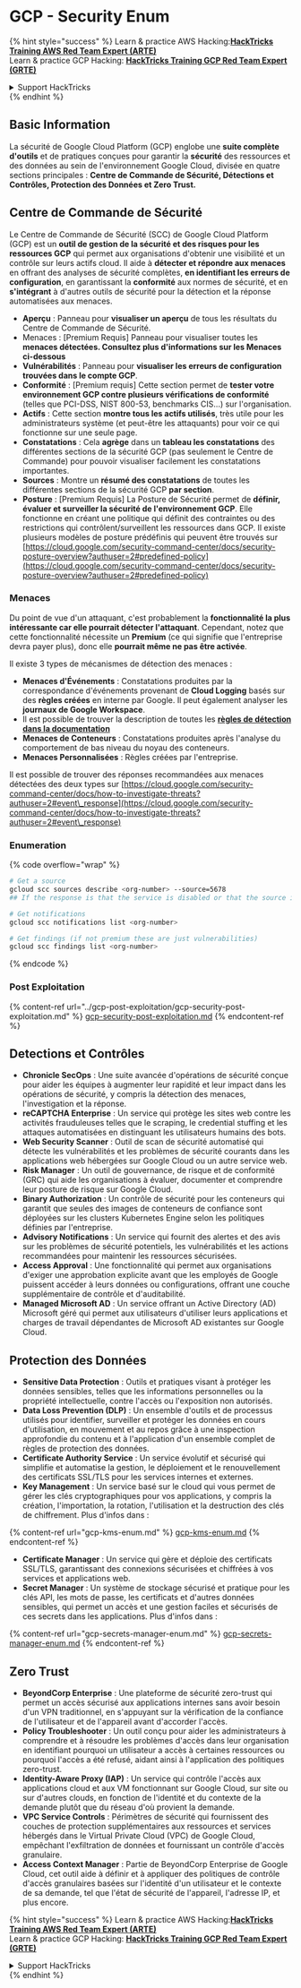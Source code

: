 # GCP - Security Enum

{% hint style="success" %}
Learn & practice AWS Hacking:<img src="../../../.gitbook/assets/image (1).png" alt="" data-size="line">[**HackTricks Training AWS Red Team Expert (ARTE)**](https://training.hacktricks.xyz/courses/arte)<img src="../../../.gitbook/assets/image (1).png" alt="" data-size="line">\
Learn & practice GCP Hacking: <img src="../../../.gitbook/assets/image (2).png" alt="" data-size="line">[**HackTricks Training GCP Red Team Expert (GRTE)**<img src="../../../.gitbook/assets/image (2).png" alt="" data-size="line">](https://training.hacktricks.xyz/courses/grte)

<details>

<summary>Support HackTricks</summary>

* Check the [**subscription plans**](https://github.com/sponsors/carlospolop)!
* **Join the** 💬 [**Discord group**](https://discord.gg/hRep4RUj7f) or the [**telegram group**](https://t.me/peass) or **follow** us on **Twitter** 🐦 [**@hacktricks\_live**](https://twitter.com/hacktricks\_live)**.**
* **Share hacking tricks by submitting PRs to the** [**HackTricks**](https://github.com/carlospolop/hacktricks) and [**HackTricks Cloud**](https://github.com/carlospolop/hacktricks-cloud) github repos.

</details>
{% endhint %}

## Basic Information

La sécurité de Google Cloud Platform (GCP) englobe une **suite complète d'outils** et de pratiques conçues pour garantir la **sécurité** des ressources et des données au sein de l'environnement Google Cloud, divisée en quatre sections principales : **Centre de Commande de Sécurité, Détections et Contrôles, Protection des Données et Zero Trust.**

## **Centre de Commande de Sécurité**

Le Centre de Commande de Sécurité (SCC) de Google Cloud Platform (GCP) est un **outil de gestion de la sécurité et des risques pour les ressources GCP** qui permet aux organisations d'obtenir une visibilité et un contrôle sur leurs actifs cloud. Il aide à **détecter et répondre aux menaces** en offrant des analyses de sécurité complètes, **en identifiant les erreurs de configuration**, en garantissant la **conformité** aux normes de sécurité, et en **s'intégrant** à d'autres outils de sécurité pour la détection et la réponse automatisées aux menaces.

* **Aperçu** : Panneau pour **visualiser un aperçu** de tous les résultats du Centre de Commande de Sécurité.
* Menaces : \[Premium Requis] Panneau pour visualiser toutes les **menaces détectées. Consultez plus d'informations sur les Menaces ci-dessous**
* **Vulnérabilités** : Panneau pour **visualiser les erreurs de configuration trouvées dans le compte GCP**.
* **Conformité** : \[Premium requis] Cette section permet de **tester votre environnement GCP contre plusieurs vérifications de conformité** (telles que PCI-DSS, NIST 800-53, benchmarks CIS...) sur l'organisation.
* **Actifs** : Cette section **montre tous les actifs utilisés**, très utile pour les administrateurs système (et peut-être les attaquants) pour voir ce qui fonctionne sur une seule page.
* **Constatations** : Cela **agrège** dans un **tableau les constatations** des différentes sections de la sécurité GCP (pas seulement le Centre de Commande) pour pouvoir visualiser facilement les constatations importantes.
* **Sources** : Montre un **résumé des constatations** de toutes les différentes sections de la sécurité GCP **par section**.
* **Posture** : \[Premium Requis] La Posture de Sécurité permet de **définir, évaluer et surveiller la sécurité de l'environnement GCP**. Elle fonctionne en créant une politique qui définit des contraintes ou des restrictions qui contrôlent/surveillent les ressources dans GCP. Il existe plusieurs modèles de posture prédéfinis qui peuvent être trouvés sur [https://cloud.google.com/security-command-center/docs/security-posture-overview?authuser=2#predefined-policy](https://cloud.google.com/security-command-center/docs/security-posture-overview?authuser=2#predefined-policy)

### **Menaces**

Du point de vue d'un attaquant, c'est probablement la **fonctionnalité la plus intéressante car elle pourrait détecter l'attaquant**. Cependant, notez que cette fonctionnalité nécessite un **Premium** (ce qui signifie que l'entreprise devra payer plus), donc elle **pourrait même ne pas être activée**.

Il existe 3 types de mécanismes de détection des menaces :

* **Menaces d'Événements** : Constatations produites par la correspondance d'événements provenant de **Cloud Logging** basés sur des **règles créées** en interne par Google. Il peut également analyser les **journaux de Google Workspace**.
* Il est possible de trouver la description de toutes les [**règles de détection dans la documentation**](https://cloud.google.com/security-command-center/docs/concepts-event-threat-detection-overview?authuser=2#how\_works)
* **Menaces de Conteneurs** : Constatations produites après l'analyse du comportement de bas niveau du noyau des conteneurs.
* **Menaces Personnalisées** : Règles créées par l'entreprise.

Il est possible de trouver des réponses recommandées aux menaces détectées des deux types sur [https://cloud.google.com/security-command-center/docs/how-to-investigate-threats?authuser=2#event\_response](https://cloud.google.com/security-command-center/docs/how-to-investigate-threats?authuser=2#event\_response)

### Enumeration

{% code overflow="wrap" %}
```bash
# Get a source
gcloud scc sources describe <org-number> --source=5678
## If the response is that the service is disabled or that the source is not found, then, it isn't enabled

# Get notifications
gcloud scc notifications list <org-number>

# Get findings (if not premium these are just vulnerabilities)
gcloud scc findings list <org-number>
```
{% endcode %}

### Post Exploitation

{% content-ref url="../gcp-post-exploitation/gcp-security-post-exploitation.md" %}
[gcp-security-post-exploitation.md](../gcp-post-exploitation/gcp-security-post-exploitation.md)
{% endcontent-ref %}

## Detections et Contrôles

* **Chronicle SecOps** : Une suite avancée d'opérations de sécurité conçue pour aider les équipes à augmenter leur rapidité et leur impact dans les opérations de sécurité, y compris la détection des menaces, l'investigation et la réponse.
* **reCAPTCHA Enterprise** : Un service qui protège les sites web contre les activités frauduleuses telles que le scraping, le credential stuffing et les attaques automatisées en distinguant les utilisateurs humains des bots.
* **Web Security Scanner** : Outil de scan de sécurité automatisé qui détecte les vulnérabilités et les problèmes de sécurité courants dans les applications web hébergées sur Google Cloud ou un autre service web.
* **Risk Manager** : Un outil de gouvernance, de risque et de conformité (GRC) qui aide les organisations à évaluer, documenter et comprendre leur posture de risque sur Google Cloud.
* **Binary Authorization** : Un contrôle de sécurité pour les conteneurs qui garantit que seules des images de conteneurs de confiance sont déployées sur les clusters Kubernetes Engine selon les politiques définies par l'entreprise.
* **Advisory Notifications** : Un service qui fournit des alertes et des avis sur les problèmes de sécurité potentiels, les vulnérabilités et les actions recommandées pour maintenir les ressources sécurisées.
* **Access Approval** : Une fonctionnalité qui permet aux organisations d'exiger une approbation explicite avant que les employés de Google puissent accéder à leurs données ou configurations, offrant une couche supplémentaire de contrôle et d'auditabilité.
* **Managed Microsoft AD** : Un service offrant un Active Directory (AD) Microsoft géré qui permet aux utilisateurs d'utiliser leurs applications et charges de travail dépendantes de Microsoft AD existantes sur Google Cloud.

## Protection des Données

* **Sensitive Data Protection** : Outils et pratiques visant à protéger les données sensibles, telles que les informations personnelles ou la propriété intellectuelle, contre l'accès ou l'exposition non autorisés.
* **Data Loss Prevention (DLP)** : Un ensemble d'outils et de processus utilisés pour identifier, surveiller et protéger les données en cours d'utilisation, en mouvement et au repos grâce à une inspection approfondie du contenu et à l'application d'un ensemble complet de règles de protection des données.
* **Certificate Authority Service** : Un service évolutif et sécurisé qui simplifie et automatise la gestion, le déploiement et le renouvellement des certificats SSL/TLS pour les services internes et externes.
* **Key Management** : Un service basé sur le cloud qui vous permet de gérer les clés cryptographiques pour vos applications, y compris la création, l'importation, la rotation, l'utilisation et la destruction des clés de chiffrement. Plus d'infos dans :

{% content-ref url="gcp-kms-enum.md" %}
[gcp-kms-enum.md](gcp-kms-enum.md)
{% endcontent-ref %}

* **Certificate Manager** : Un service qui gère et déploie des certificats SSL/TLS, garantissant des connexions sécurisées et chiffrées à vos services et applications web.
* **Secret Manager** : Un système de stockage sécurisé et pratique pour les clés API, les mots de passe, les certificats et d'autres données sensibles, qui permet un accès et une gestion faciles et sécurisés de ces secrets dans les applications. Plus d'infos dans :

{% content-ref url="gcp-secrets-manager-enum.md" %}
[gcp-secrets-manager-enum.md](gcp-secrets-manager-enum.md)
{% endcontent-ref %}

## Zero Trust

* **BeyondCorp Enterprise** : Une plateforme de sécurité zero-trust qui permet un accès sécurisé aux applications internes sans avoir besoin d'un VPN traditionnel, en s'appuyant sur la vérification de la confiance de l'utilisateur et de l'appareil avant d'accorder l'accès.
* **Policy Troubleshooter** : Un outil conçu pour aider les administrateurs à comprendre et à résoudre les problèmes d'accès dans leur organisation en identifiant pourquoi un utilisateur a accès à certaines ressources ou pourquoi l'accès a été refusé, aidant ainsi à l'application des politiques zero-trust.
* **Identity-Aware Proxy (IAP)** : Un service qui contrôle l'accès aux applications cloud et aux VM fonctionnant sur Google Cloud, sur site ou sur d'autres clouds, en fonction de l'identité et du contexte de la demande plutôt que du réseau d'où provient la demande.
* **VPC Service Controls** : Périmètres de sécurité qui fournissent des couches de protection supplémentaires aux ressources et services hébergés dans le Virtual Private Cloud (VPC) de Google Cloud, empêchant l'exfiltration de données et fournissant un contrôle d'accès granulaire.
* **Access Context Manager** : Partie de BeyondCorp Enterprise de Google Cloud, cet outil aide à définir et à appliquer des politiques de contrôle d'accès granulaires basées sur l'identité d'un utilisateur et le contexte de sa demande, tel que l'état de sécurité de l'appareil, l'adresse IP, et plus encore.

{% hint style="success" %}
Learn & practice AWS Hacking:<img src="../../../.gitbook/assets/image (1).png" alt="" data-size="line">[**HackTricks Training AWS Red Team Expert (ARTE)**](https://training.hacktricks.xyz/courses/arte)<img src="../../../.gitbook/assets/image (1).png" alt="" data-size="line">\
Learn & practice GCP Hacking: <img src="../../../.gitbook/assets/image (2).png" alt="" data-size="line">[**HackTricks Training GCP Red Team Expert (GRTE)**<img src="../../../.gitbook/assets/image (2).png" alt="" data-size="line">](https://training.hacktricks.xyz/courses/grte)

<details>

<summary>Support HackTricks</summary>

* Check the [**subscription plans**](https://github.com/sponsors/carlospolop)!
* **Join the** 💬 [**Discord group**](https://discord.gg/hRep4RUj7f) or the [**telegram group**](https://t.me/peass) or **follow** us on **Twitter** 🐦 [**@hacktricks\_live**](https://twitter.com/hacktricks\_live)**.**
* **Share hacking tricks by submitting PRs to the** [**HackTricks**](https://github.com/carlospolop/hacktricks) and [**HackTricks Cloud**](https://github.com/carlospolop/hacktricks-cloud) github repos.

</details>
{% endhint %}
